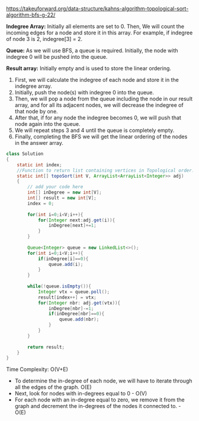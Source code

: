 https://takeuforward.org/data-structure/kahns-algorithm-topological-sort-algorithm-bfs-g-22/

**Indegree Array:** Initially all elements are set to 0. Then, We will count the incoming edges for a node and store it in this array. For example, if indegree of node 3 is 2, indegree[3] = 2.

**Queue:** As we will use BFS, a queue is required. Initially, the node with indegree 0 will be pushed into the queue.

**Result array:** Initially empty and is used to store the linear ordering.

1. First, we will calculate the indegree of each node and store it in the indegree array. 
2. Initially, push the node(s) with indegree 0 into the queue.
3. Then, we will pop a node from the queue including the node in our result array, and for all its adjacent nodes, we will decrease the indegree of that node by one.
4. After that, if for any node the indegree becomes 0, we will push that node again into the queue.
5. We will repeat steps 3 and 4 until the queue is completely empty.
6. Finally, completing the BFS we will get the linear ordering of the nodes in the answer array.

```java
class Solution
{
    static int index;
    //Function to return list containing vertices in Topological order. 
    static int[] topoSort(int V, ArrayList<ArrayList<Integer>> adj) 
    {
        // add your code here
        int[] inDegree = new int[V];
        int[] result = new int[V];
        index = 0;
        
        for(int i=0;i<V;i++){
            for(Integer next:adj.get(i)){
                inDegree[next]+=1;
            }
        }
        
        Queue<Integer> queue = new LinkedList<>();
        for(int i=0;i<V;i++){
            if(inDegree[i]==0){
                queue.add(i);
            }
        }
        
        while(!queue.isEmpty()){
            Integer vtx = queue.poll();
            result[index++] = vtx;
            for(Integer nbr: adj.get(vtx)){
                inDegree[nbr]-=1;
                if(inDegree[nbr]==0){
                    queue.add(nbr);
                }
            }
        }
        
        return result;
    } 
}
```

Time Complexity: O(V+E)

* To determine the in-degree of each node, we will have to iterate through all the edges of the graph. O(E)
* Next, look for nodes with in-degrees equal to 0 - O(V)
* For each node with an in-degree equal to zero, we remove it from the graph and decrement the in-degrees of the nodes it connected to. - O(E)